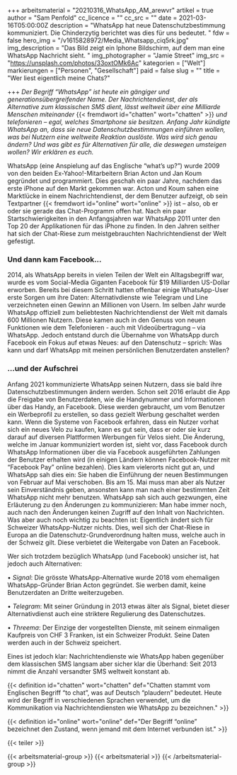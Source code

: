+++
arbeitsmaterial = "20210316_WhatsApp_AM_arewvr"
artikel = true
author = "Sam Penfold"
cc_licence = ""
cc_src = ""
date = 2021-03-16T05:00:00Z
description = "WhatsApp hat neue Datenschutzbestimmung kommuniziert. Die Chinderzytig berichtet was dies für uns bedeutet. "
fdw = false
hero_img = "/v1615828972/Media_Whatsapp_ciq5rk.jpg"
img_description = "Das Bild zeigt ein Iphone Bildschirm, auf dem man eine WhatsApp Nachricht sieht. "
img_photographer = "Jamie Street"
img_src = "https://unsplash.com/photos/33oxtOMk6Ac"
kategorien = ["Welt"]
markierungen = ["Personen", "Gesellschaft"]
paid = false
slug = ""
title = "Wer liest eigentlich meine Chats?"

+++
_Der Begriff “WhatsApp” ist heute ein gängiger und generationsübergreifender Name. Der Nachrichtendienst, der als Alternative zum klassischen SMS dient, lässt weltweit über eine Milliarde Menschen miteinander_ {{< fremdwort id="chatten" wort="chatten" >}} _und telefonieren – egal, welches Smartphone sie besitzen. Anfang Jahr kündigte WhatsApp an, dass sie neue Datenschutzbestimmungen einführen wollen, was bei Nutzern eine weltweite Reaktion auslöste. Was wird sich genau ändern? Und was gibt es für Alternativen für alle, die deswegen umsteigen wollen? Wir erklären es euch._

WhatsApp (eine Anspielung auf das Englische “what’s up?”) wurde 2009 von den beiden Ex-Yahoo!-Mitarbeitern Brian Acton und Jan Koum gegründet und programmiert. Dies geschah ein paar Jahre, nachdem das erste iPhone auf den Markt gekommen war. Acton und Koum sahen eine Marktlücke in einem Nachrichtendienst, der dem Benutzer aufzeigt, ob sein Textpartner {{< fremdwort id="online" wort="online" >}} ist – also, ob er oder sie gerade das Chat-Programm offen hat. Nach ein paar Startschwierigkeiten in den Anfangsjahren war WhatsApp 2011 unter den Top 20 der Applikationen für das iPhone zu finden. In den Jahren seither hat sich der Chat-Riese zum meistgebrauchten Nachrichtendienst der Welt gefestigt.

### Und dann kam Facebook…

2014, als WhatsApp bereits in vielen Teilen der Welt ein Alltagsbegriff war, wurde es vom Social-Media Giganten Facebook für $19 Milliarden US-Dollar erworben. Bereits bei diesem Schritt hatten offenbar einige WhatsApp-User erste Sorgen um ihre Daten: Alternativdienste wie Telegram und Line verzeichneten einen Gewinn an Millionen von Usern. Im selben Jahr wurde WhatsApp offiziell zum beliebtesten Nachrichtendienst der Welt mit damals 600 Millionen Nutzern. Diese kamen auch in den Genuss von neuen Funktionen wie dem Telefonieren - auch mit Videoübertragung – via WhatsApp. Jedoch entstand durch die Übernahme von WhatsApp durch Facebook ein Fokus auf etwas Neues: auf den Datenschutz – sprich: Was kann und darf WhatsApp mit meinen persönlichen Benutzerdaten anstellen?

### …und der Aufschrei

Anfang 2021 kommunizierte WhatsApp seinen Nutzern, dass sie bald ihre Datenschutzbestimmungen ändern werden. Schon seit 2016 erlaubt die App die Freigabe von Benutzerdaten, wie die Handynummer und Informationen über das Handy, an Facebook. Diese werden gebraucht, um vom Benutzer ein Werbeprofil zu erstellen, so dass gezielt Werbung geschaltet werden kann. Wenn die Systeme von Facebook erfahren, dass ein Nutzer vorhat sich ein neues Velo zu kaufen, kann es gut sein, dass er oder sie kurz darauf auf diversen Plattformen Werbungen für Velos sieht. Die Änderung, welche im Januar kommuniziert worden ist, sieht vor, dass Facebook durch WhatsApp Informationen über die via Facebook ausgeführten Zahlungen der Benutzer erhalten wird (in einigen Ländern können Facebook-Nutzer mit “Facebook Pay” online bezahlen). Dies kam vielerorts nicht gut an, und WhatsApp sah dies ein: Sie haben die Einführung der neuen Bestimmungen von Februar auf Mai verschoben. Bis am 15. Mai muss man aber als Nutzer sein Einverständnis geben, ansonsten kann man nach einer bestimmten Zeit WhatsApp nicht mehr benutzen. WhatsApp sah sich auch gezwungen, eine Erläuterung zu den Änderungen zu kommunizieren: Man habe immer noch, auch nach den Änderungen keinen Zugriff auf den Inhalt von Nachrichten. Was aber auch noch wichtig zu beachten ist: Eigentlich ändert sich für Schweizer WhatsApp-Nutzer nichts. Dies, weil sich der Chat-Riese in Europa an die Datenschutz-Grundverordnung halten muss, welche auch in der Schweiz gilt. Diese verbietet die Weitergabe von Daten an Facebook.

Wer sich trotzdem bezüglich WhatsApp (und Facebook) unsicher ist, hat jedoch auch Alternativen:

• _Signal_: Die grösste WhatsApp-Alternative wurde 2018 vom ehemaligen WhatsApp-Gründer Brian Acton gegründet. Sie werben damit, keine Benutzerdaten an Dritte weiterzugeben.

• _Telegram_: Mit seiner Gründung in 2013 etwas älter als Signal, bietet dieser Alternativdienst auch eine striktere Regulierung des Datenschutzes.

• _Threema_: Der Einzige der vorgestellten Dienste, mit seinem einmaligen Kaufpreis von CHF 3 Franken, ist ein Schweizer Produkt. Seine Daten werden auch in der Schweiz speichert.

Eines ist jedoch klar: Nachrichtendienste wie WhatsApp haben gegenüber dem klassischen SMS langsam aber sicher klar die Überhand: Seit 2013 nimmt die Anzahl versandter SMS weltweit konstant ab.

{{< definition id="chatten" wort="chatten" def="Chatten stammt vom Englischen Begriff “to chat”, was auf Deutsch “plaudern” bedeutet. Heute wird der Begriff in verschiedenen Sprachen verwendet, um die Kommunikation via Nachrichtendiensten wie WhatsApp zu bezeichnen." >}}

{{< definition id="online" wort="online" def="Der Begriff “online” bezeichnet den Zustand, wenn jemand mit dem Internet verbunden ist." >}}

{{< teiler >}}

{{< arbeitsmaterial-group >}}
{{< arbeitsmaterial >}}
{{< /arbeitsmaterial-group >}}